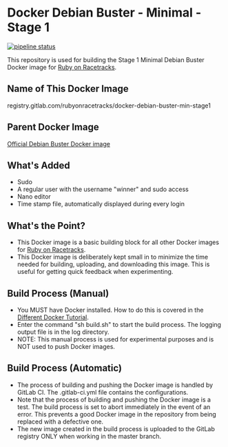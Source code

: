 # Docker Debian Buster - Minimal - Stage 1

[![pipeline status](https://gitlab.com/rubyonracetracks/docker-debian-buster-min-stage1/badges/master/pipeline.svg)](https://gitlab.com/rubyonracetracks/docker-debian-buster-min-stage1/commits/master)

This repository is used for building the Stage 1 Minimal Debian Buster Docker image for [Ruby on Racetracks](https://www.rubyonracetracks.com/).

## Name of This Docker Image
registry.gitlab.com/rubyonracetracks/docker-debian-buster-min-stage1

## Parent Docker Image
[Official Debian Buster Docker image](https://hub.docker.com/_/debian)

## What's Added
* Sudo
* A regular user with the username "winner" and sudo access
* Nano editor
* Time stamp file, automatically displayed during every login

## What's the Point?
* This Docker image is a basic building block for all other Docker images for [Ruby on Racetracks](https://www.rubyonracetracks.com/).
* This Docker image is deliberately kept small in to minimize the time needed for building, uploading, and downloading this image.  This is useful for getting quick feedback when experimenting.

## Build Process (Manual)
* You MUST have Docker installed.  How to do this is covered in the [Different Docker Tutorial](https://www.differentdockertutorial.com/).
* Enter the command "sh build.sh" to start the build process.  The logging output file is in the log directory.
* NOTE: This manual process is used for experimental purposes and is NOT used to push Docker images.

## Build Process (Automatic)
* The process of building and pushing the Docker image is handled by GitLab CI.  The .gitlab-ci.yml file contains the configurations.
* Note that the process of building and pushing the Docker image is a test.  The build process is set to abort immediately in the event of an error.  This prevents a good Docker image in the repository from being replaced with a defective one.
* The new image created in the build process is uploaded to the GitLab registry ONLY when working in the master branch.
